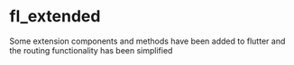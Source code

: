 # fl_extended
Some extension components and methods have been added to flutter and the routing functionality has been simplified
